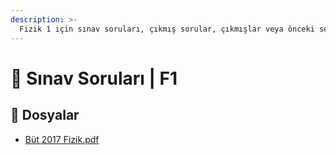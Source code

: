 ```yaml
---
description: >-
  Fizik 1 için sınav soruları, çıkmış sorular, çıkmışlar veya önceki senelerde çıkan sorular
---
```


# 📃 Sınav Soruları \| F1


## 📂 Dosyalar

<!--YPackage.YGitbookIntegration-tarafından-otomatik-oluşturulmuştur-->

- [Büt 2017 Fizik.pdf](B%C3%BCt%202017%20Fizik.pdf)

<!--YPackage.YGitbookIntegration-tarafından-otomatik-oluşturulmuştur-->
